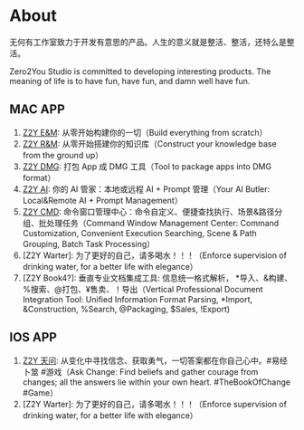 # About

无何有工作室致力于开发有意思的产品。人生的意义就是整活、整活，还特么是整活。

Zero2You Studio is committed to developing interesting products. The meaning of life is to have fun, have fun, and damn well have fun.

## MAC APP

1. [Z2Y E&M](https://github.com/petterobam/Z2y-Product/releases): 从零开始构建你的一切（Build everything from scratch）
2. [Z2Y R&M](https://apps.apple.com/cn/app/z2y-reader-manager/id6478165076?mt=12): 从零开始搭建你的知识库（Construct your knowledge base from the ground up）
3. [Z2Y DMG](https://github.com/zero2you4tech/Z2Y-DMG): 打包 App 成 DMG 工具（Tool to package apps into DMG format）
4. [Z2Y AI](): 你的 AI 管家：本地或远程 AI + Prompt 管理（Your AI Butler: Local&Remote AI + Prompt Management）
5. [Z2Y CMD](): 命令窗口管理中心：命令自定义、便捷查找执行、场景&路径分组、批处理任务（Command Window Management Center: Command Customization, Convenient Execution Searching, Scene & Path Grouping, Batch Task Processing）
6. [Z2Y Warter]: 为了更好的自己，请多喝水！！！（Enforce supervision of drinking water, for a better life with elegance）
7. [Z2Y Book4?]: 垂直专业文档集成工具: 信息统一格式解析， *导入、&构建、%搜索、@打包、¥售卖、！导出（Vertical Professional Document Integration Tool: Unified Information Format Parsing, *Import, &Construction, %Search, @Packaging, $Sales, !Export)

## IOS APP

1. [Z2Y 天问](): 从变化中寻找信念、获取勇气，一切答案都在你自己心中。#易经卜筮 #游戏（Ask Change: Find beliefs and gather courage from changes; all the answers lie within your own heart. #TheBookOfChange #Game）
2. [Z2Y Warter]: 为了更好的自己，请多喝水！！！（Enforce supervision of drinking water, for a better life with elegance）

